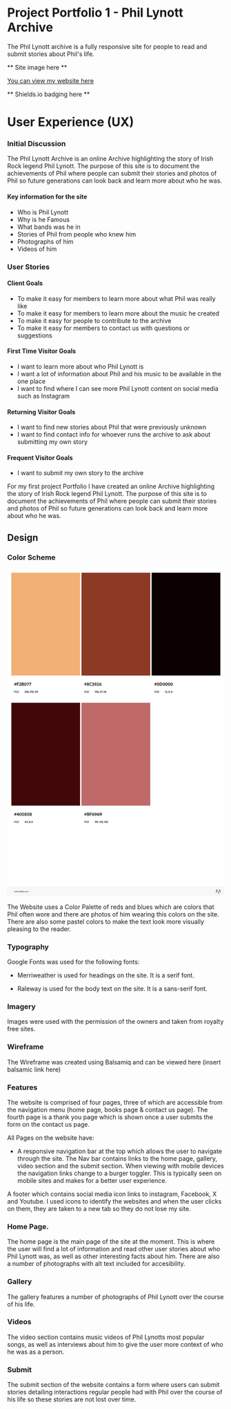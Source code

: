 
# Project Portfolio 1 - Phil Lynott Archive

The Phil Lynott archive is a fully responsive site for people to read and submit stories about Phil's life. 

** Site image here **

[You can view my website here](https://jasonhorgan.github.io/Project-1/)

** Shields.io badging here ** 



# User Experience (UX)

### Initial Discussion

The Phil Lynott Archive is an online Archive highlighting the story of Irish Rock legend Phil Lynott. The purpose of this site is to document the achievements of Phil where people can submit their stories and photos of Phil so future generations can look back and learn more about who he was.


#### Key information for the site

- Who is Phil Lynott
- Why is he Famous
- What bands was he in
- Stories of Phil from people who knew him
- Photographs of him
- Videos of him

### User Stories

#### Client Goals

- To make it easy for members to learn more about what Phil was really like 
- To  make it easy for members to learn more about the music he created 
- To make it easy for people to contribute to the archive 
- To make it easy for members to contact us with questions or suggestions

#### First Time Visitor Goals

- I want to learn more about who Phil Lynott is 
- I want a lot of information about Phil and his music to be available in the one place 
- I want to find where I can see more Phil Lynott content on social media such as Instagram

#### Returning Visitor Goals

- I want to find new stories about Phil that were previously unknown
- I want to find contact info for whoever runs the archive to ask about submitting my own story

#### Frequent Visitor Goals

- I want to submit my own story to the archive 

For my first project Portfolio I have created an online Archive highlighting the story of Irish Rock legend Phil Lynott. The purpose of this site is to document the achievements of Phil where people can submit their stories and photos of Phil so future generations can look back and learn more about who he was.
## Design

### Color Scheme 

<img src="/assets/css/images/phil_color_scheme.jpeg"/>

The Website uses a Color Palette of reds and blues which are colors that Phil often wore and there are photos of him wearing this colors on the site. There are also some pastel colors to make the text look more visually pleasing to the reader.

### Typography

Google Fonts was used for the following fonts:

- Merriweather is used for headings on the site. It is a serif font.

- Raleway is used for the body text on the site. It is a sans-serif font.

### Imagery 

Images were used with the permission of the owners and taken from royalty free sites. 

### Wireframe 

The Wireframe was created using Balsamiq and can be viewed here (insert balsamic link here)

### Features

The website is comprised of four pages, three of which are accessible from the navigation menu (home page, books page & contact us page). The fourth page is a thank you page which is shown once a user submits the form on the contact us page.

All Pages on the website have:

- A responsive navigation bar at the top which allows the user to navigate through the site. The Nav bar contains links to the home page, gallery, video section and the submit section. When viewing with mobile devices the navigation links change to a burger toggler. This is typically seen on mobile sites and makes for a better user experience. 

A footer which contains social media icon links to instagram, Facebook, X and Youtube. I used icons to identify the websites and when the user clicks on them, they are taken to a new tab so they do not lose my site. 

### Home Page.

The home page is the main page of the site at the moment. This is where the user will find a lot of information and read other user stories about who Phil Lynott was, as well as other interesting facts about him. There are also a number of photographs with alt text included for accesibility.

### Gallery 

The gallery features a number of photographs of Phil Lynott over the course of his life.

### Videos

The video section contains music videos of Phil Lynotts most popular songs, as well as interviews about him to give the user more context of who he was as a person. 

### Submit

The submit section of the website contains a form where users can submit stories detailing interactions regular people had with Phil over the course of his life so these stories are not lost over time. 



